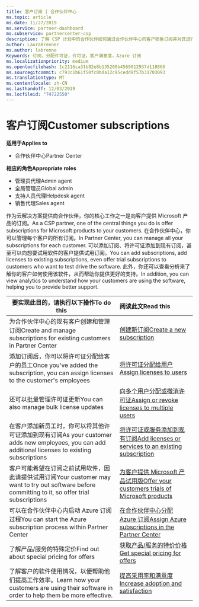 ```yaml
---
title: 客户订阅 | 合作伙伴中心
ms.topic: article
ms.date: 11/27/2019
ms.service: partner-dashboard
ms.subservice: partnercenter-csp
description: 了解 CSP 计划中的合作伙伴如何通过合作伙伴中心向客户销售订阅并对其进行管理。
author: LauraBrenner
ms.author: labrenne
Keywords: 订阅，分配许可证，许可证，客户满意度，Azure 订阅
ms.localizationpriority: medium
ms.openlocfilehash: 1c2116ca31b82e8b135208b4569012937d118866
ms.sourcegitcommit: c793c1b61f50fc0b0a12c95cedd9f57b31703093
ms.translationtype: MT
ms.contentlocale: zh-CN
ms.lasthandoff: 12/03/2019
ms.locfileid: "74722550"
---
```

# <a name="customer-subscriptions"></a><span data-ttu-id="a6641-104">客户订阅</span><span class="sxs-lookup"><span data-stu-id="a6641-104">Customer subscriptions</span></span>

<span data-ttu-id="a6641-105">**适用于**</span><span class="sxs-lookup"><span data-stu-id="a6641-105">**Applies to**</span></span>

-  <span data-ttu-id="a6641-106">合作伙伴中心</span><span class="sxs-lookup"><span data-stu-id="a6641-106">Partner Center</span></span>

<span data-ttu-id="a6641-107">**相应的角色**</span><span class="sxs-lookup"><span data-stu-id="a6641-107">**Appropriate roles**</span></span>

- <span data-ttu-id="a6641-108">管理员代理</span><span class="sxs-lookup"><span data-stu-id="a6641-108">Admin agent</span></span>
- <span data-ttu-id="a6641-109">全局管理员</span><span class="sxs-lookup"><span data-stu-id="a6641-109">Global admin</span></span>
- <span data-ttu-id="a6641-110">支持人员代理</span><span class="sxs-lookup"><span data-stu-id="a6641-110">Helpdesk agent</span></span>
- <span data-ttu-id="a6641-111">销售代理</span><span class="sxs-lookup"><span data-stu-id="a6641-111">Sales agent</span></span>

<span data-ttu-id="a6641-112">作为云解决方案提供商合作伙伴，你的核心工作之一是向客户提供 Microsoft 产品的订阅。</span><span class="sxs-lookup"><span data-stu-id="a6641-112">As a CSP partner, one of the central things you do is offer subscriptions for Microsoft products to your customers.</span></span> <span data-ttu-id="a6641-113">在合作伙伴中心，你可以管理每个客户的所有订阅。</span><span class="sxs-lookup"><span data-stu-id="a6641-113">In Partner Center, you can manage all your subscriptions for each customer.</span></span> <span data-ttu-id="a6641-114">可以添加订阅、将许可证添加到现有订阅，甚至可以向想要试用软件的客户提供试用订阅。</span><span class="sxs-lookup"><span data-stu-id="a6641-114">You can add subscriptions, add licenses to existing subscriptions, even offer trial subscriptions to customers who want to test drive the software.</span></span> <span data-ttu-id="a6641-115">此外，你还可以查看分析来了解你的客户如何使用该软件，从而帮助你提供更好的支持。</span><span class="sxs-lookup"><span data-stu-id="a6641-115">In addition, you can view analytics to understand how your customers are using the software, helping you to provide better support.</span></span>

|<span data-ttu-id="a6641-116">**要实现此目的，请执行以下操作**</span><span class="sxs-lookup"><span data-stu-id="a6641-116">**To do this**</span></span>   |<span data-ttu-id="a6641-117">**阅读此文**</span><span class="sxs-lookup"><span data-stu-id="a6641-117">**Read this**</span></span>   |
|----------------------|:----------------------|
|<span data-ttu-id="a6641-118">为合作伙伴中心的现有客户创建和管理订阅</span><span class="sxs-lookup"><span data-stu-id="a6641-118">Create and manage subscriptions for existing customers in Partner Center</span></span>|[<span data-ttu-id="a6641-119">创建新订阅</span><span class="sxs-lookup"><span data-stu-id="a6641-119">Create a new subscription</span></span>](create-a-new-subscription.md)|
|<span data-ttu-id="a6641-120">添加订阅后，你可以将许可证分配给客户的员工</span><span class="sxs-lookup"><span data-stu-id="a6641-120">Once you've added the subscription, you can assign licenses to the customer's employees</span></span>  |[<span data-ttu-id="a6641-121">将许可证分配给用户</span><span class="sxs-lookup"><span data-stu-id="a6641-121">Assign licenses to users</span></span>](assign-licenses-to-users.md)|
|<span data-ttu-id="a6641-122">还可以批量管理许可证更新</span><span class="sxs-lookup"><span data-stu-id="a6641-122">You can also manage bulk license updates</span></span>   |[<span data-ttu-id="a6641-123">向多个用户分配或撤消许可证</span><span class="sxs-lookup"><span data-stu-id="a6641-123">Assign or revoke licenses to multiple users</span></span>](bulk-license-provisioning-for-multiple-users.md)|
|<span data-ttu-id="a6641-124">在客户添加新员工时，你可以将其他许可证添加到现有订阅</span><span class="sxs-lookup"><span data-stu-id="a6641-124">As your customer adds new employees, you can add additional licenses to existing subscriptions</span></span>   |[<span data-ttu-id="a6641-125">将许可证或服务添加到现有订阅</span><span class="sxs-lookup"><span data-stu-id="a6641-125">Add licenses or services to an existing subscription</span></span>](add-licenses-or-services-to-an-existing-subscription.md)|
|<span data-ttu-id="a6641-126">客户可能希望在订阅之前试用软件，因此请提供试用订阅</span><span class="sxs-lookup"><span data-stu-id="a6641-126">Your customer may want to try out software before committing to it, so offer trial subscriptions</span></span>    |[<span data-ttu-id="a6641-127">为客户提供 Microsoft 产品试用版</span><span class="sxs-lookup"><span data-stu-id="a6641-127">Offer your customers trials of Microsoft products</span></span>](offer-your-customers-trials-of-microsoft-products.md)|
|<span data-ttu-id="a6641-128">可以在合作伙伴中心内启动 Azure 订阅过程</span><span class="sxs-lookup"><span data-stu-id="a6641-128">You can start the Azure subscription process within Partner Center</span></span>   |[<span data-ttu-id="a6641-129">在合作伙伴中心分配 Azure 订阅</span><span class="sxs-lookup"><span data-stu-id="a6641-129">Assign Azure subscriptions in the Partner Center</span></span>](assign-azure-subscriptions.md)|
|<span data-ttu-id="a6641-130">了解产品/服务的特殊定价</span><span class="sxs-lookup"><span data-stu-id="a6641-130">Find out about special pricing for offers</span></span>   |[<span data-ttu-id="a6641-131">获取产品/服务的特价价格</span><span class="sxs-lookup"><span data-stu-id="a6641-131">Get special pricing for offers</span></span>](get-special-pricing-for-offers.md)|
|<span data-ttu-id="a6641-132">了解客户的软件使用情况，以便帮助他们提高工作效率。</span><span class="sxs-lookup"><span data-stu-id="a6641-132">Learn how your customers are using their software in order to help them be more effective.</span></span>   | [<span data-ttu-id="a6641-133">提高采用率和满意度</span><span class="sxs-lookup"><span data-stu-id="a6641-133">Increase adoption and satisfaction</span></span>](increasing-adoption-and-satisfaction.md)   | 

































 

 



